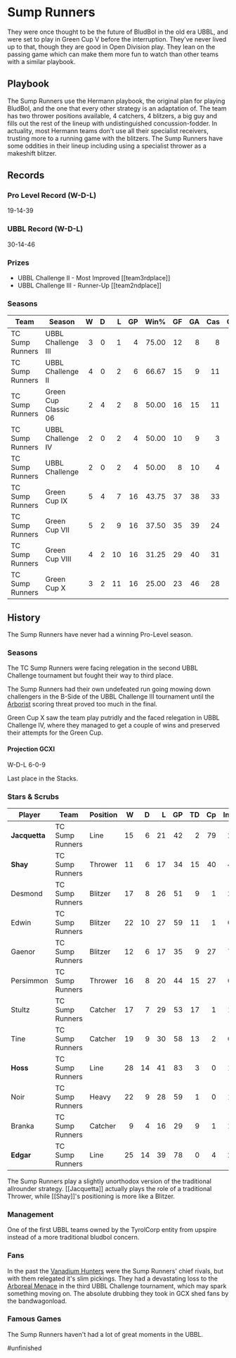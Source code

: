# Sump Runners

They were once thought to be the future of BludBol in the old era UBBL, and were set to play in Green Cup V before the interruption. They've never lived up to that, though they are good in Open Division play. They lean on the passing game which can make them more fun to watch than other teams with a similar playbook.

## Playbook

The Sump Runners use the Hermann playbook, the original plan for playing BludBol, and the one that every other strategy is an adaptation of. The team has two thrower positions available, 4 catchers, 4 blitzers, a big guy and fills out the rest of the lineup with undistinguished concussion-fodder. In actuality, most Hermann teams don't use all their specialist receivers, trusting more to a running game with the blitzers. The Sump Runners have some oddities in their lineup including using a specialist thrower as a makeshift blitzer.

## Records

### Pro Level Record (W-D-L)

19-14-39

### UBBL Record (W-D-L)

30-14-46

### Prizes

* UBBL Challenge II - Most Improved [[team3rdplace]]
* UBBL Challenge III - Runner-Up [[team2ndplace]]

### Seasons

| Team      | Season             | W  | D | L | GP | Win% | GF   | GA   | Cas  | CDif | FF   |
|-----------|--------------------|--:|--:|--:|---:|-----:|---:|---:|----:|-----:|---:|
| TC Sump Runners | UBBL Challenge III   |    3 |    0 |    1 |      4 |      75.00 |   12 |    8 |    8 |     -2 |    3 |
| TC Sump Runners | UBBL Challenge II    |    4 |    0 |    2 |      6 | 66.67 |   15 |    9 |   11 |      2 |    3 |
| TC Sump Runners | Green Cup Classic 06 |    2 |    4 |    2 |      8 |      50.00 |   16 |   15 |   11 |      0 |   -3 |
| TC Sump Runners | UBBL Challenge IV    |    2 |    0 |    2 |      4 |      50.00 |   10 |    9 |    3 |     -5 |    2 |
| TC Sump Runners | UBBL Challenge       |    2 |    0 |    2 |      4 |      50.00 |    8 |   10 |    4 |      0 |   -1 |
| TC Sump Runners | Green Cup IX         |    5 |    4 |    7 |     16 |   43.75 |   37 |   38 |   33 |      7 |   -2 |
| TC Sump Runners | Green Cup VII        |    5 |    2 |    9 |     16 |    37.50 |   35 |   39 |   24 |      7 |    2 |
| TC Sump Runners | Green Cup VIII       |    4 |    2 |   10 |     16 |   31.25 |   29 |   40 |   31 |      5 |   -2 |
| TC Sump Runners | Green Cup X          |    3 |    2 |   11 |     16 |      25.00 |   23 |   46 |   28 |     -4 |   -4 |

## History

The Sump Runners have never had a winning Pro-Level season.

### Seasons

The TC Sump Runners were facing relegation in the second UBBL Challenge tournament but fought their way to third place. 

The Sump Runners had their own undefeated run going mowing down challengers in the B-Side of the UBBL Challenge III tournament until the [Arborist](arborealmenace) scoring threat proved too much in the final.

Green Cup X saw the team play putridly and the faced relegation in UBBL Challenge IV, where they managed to get a couple of wins and preserved their attempts for the Green Cup.

#### Projection GCXI

W-D-L 6-0-9

Last place in the Stacks.

### Stars & Scrubs

| Player           | Team        | Position      | W | D | L | GP | TD | Cp | Int | BH | SI | Ki | MVP | SPP |
|------------------|-------------|---------------|--:|--:|--:|---:|---:|---:|----:|---:|---:|---:|----:|----:|
| **Jacquetta**  | TC Sump Runners | Line  |   15 |    6 |   21 |   42 |    2 |   79 |    2 |    1 |    0 |    1 |    7 |  128 |
| **Shay**       | TC Sump Runners | Thrower  |   11 |    6 |   17 |   34 |   15 |   40 |    4 |    0 |    0 |    1 |    4 |  115 |
| Desmond   | TC Sump Runners | Blitzer  |   17 |    8 |   26 |   51 |    9 |    1 |    2 |   16 |   10 |    1 |    2 |   96 |
| Edwin     | TC Sump Runners | Blitzer  |   22 |   10 |   27 |   59 |   11 |    1 |    0 |   13 |    8 |    3 |    2 |   92 |
| Gaenor    | TC Sump Runners | Blitzer  |   12 |    6 |   17 |   35 |    9 |   27 |    7 |    1 |    1 |    0 |    4 |   92 |
| Persimmon | TC Sump Runners | Thrower  |   16 |    8 |   20 |   44 |   15 |   27 |    0 |    2 |    0 |    0 |    3 |   91 |
| Stultz    | TC Sump Runners | Catcher  |   17 |    7 |   29 |   53 |   17 |    1 |    1 |    1 |    0 |    0 |    2 |   66 |
| Tine      | TC Sump Runners | Catcher  |   19 |    9 |   30 |   58 |   13 |    2 |    0 |    1 |    0 |    0 |    4 |   63 |
| **Hoss**       | TC Sump Runners | Line  |   28 |   14 |   41 |   83 |    3 |    0 |    1 |    5 |    0 |    2 |    6 |   55 |
| Noir      | TC Sump Runners | Heavy     |   22 |    9 |   28 |   59 |    1 |    0 |    1 |   10 |    5 |    0 |    4 |   55 |
| Branka    | TC Sump Runners | Catcher  |    9 |    4 |   16 |   29 |    9 |    1 |    1 |    1 |    0 |    0 |    3 |   47 |
| **Edgar**      | TC Sump Runners | Line  |   25 |   14 |   39 |   78 |    0 |    4 |    2 |    5 |    5 |    1 |    3 |   45 |

The Sump Runners play a slightly unorthodox version of the traditional allrounder strategy. [[Jacquetta]] actually plays the role of a traditional Thrower, while [[Shay]]'s positioning is more like a Blitzer.

### Management

One of the first UBBL teams owned by the TyrolCorp entity from upspire instead of a more traditional bludbol concern.

### Fans

In the past the [Vanadium Hunters](vanadiumhunters) were the Sump Runners' chief rivals, but with them relegated it's slim pickings. They had a devastating loss to the [Arboreal Menace](arborealmenace) in the third UBBL Challenge tournament, which may spark something moving on. The absolute drubbing they took in GCX shed fans by the bandwagonload.

### Famous Games

The Sump Runners haven't had a lot of great moments in the UBBL.

#unfinished 
